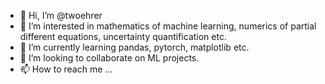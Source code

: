 - 👋 Hi, I’m @twoehrer
- 👀 I’m interested in mathematics of machine learning, numerics of partial different equations, uncertainty quantification etc.
- 🌱 I’m currently learning pandas, pytorch, matplotlib etc.
- 💞️ I’m looking to collaborate on ML projects.
- 📫 How to reach me ...

<!---
twoehrer/twoehrer is a ✨ special ✨ repository because its `README.md` (this file) appears on your GitHub profile.
You can click the Preview link to take a look at your changes.
--->
